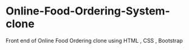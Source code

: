 # Online-Food-Ordering-System-clone
Front end of Online  Food Ordering clone using HTML , CSS , Bootstrap
